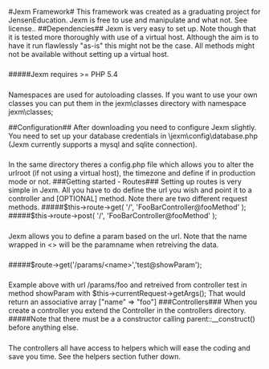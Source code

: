 #Jexm Framework#
This framework was created as a graduating project for JensenEducation. Jexm is free to use and manipulate and what not. See license..
##Dependencies##
Jexm is very easy to set up. Note though that it is tested more thoroughly 
with use of a virtual host. Although the aim is to have it run flawlessly "as-is" this might not be the case. All methods might not be available without setting up a virtual host.
#####
#####Jexm requires >= PHP 5.4
#####
Namespaces are used for autoloading classes. If you want to use your own classes you can put them in the jexm\classes directory with namespace jexm\classes;

##Configuration##
After downloading you need to configure Jexm slightly. You need to set up your database credentials in \jexm\config\database.php (Jexm currently supports a mysql and sqlite connection).
#####
In the same directory theres a config.php file which allows you to alter the urlroot (if not using a virtual host), the timezone and define if in production mode or not.
###Getting started - Routes###
Setting up routes is very simple in Jexm. All you have to do define the url you wish and point it to a controller and [OPTIONAL] method. Note there are two different request methods.
#####$this->route->get( '/', 'FooBarController@fooMethod' );
#####$this->route->post( '/', 'FooBarController@fooMethod' );
#####
Jexm allows you to define a param based on the url. Note that the name wrapped in <> will be the paramname when retreiving the data. 
#####
#####$route->get('/params/<name\>','test@showParam');
#####
Example above with url /params/foo and retreived from controller test in method showParam with $this->currentRequest->getArgs(); That would return an associative array ["name" => "foo"]
###Controllers###
When you create a controller you extend the Controller in the controllers directory.
#####Note that there must be a a constructor calling parent::__construct() before anything else.
#####
The controllers all have access to helpers which will ease the coding and save you time. See the helpers section futher down.